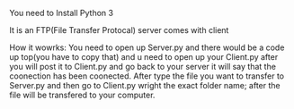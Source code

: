You need to Install Python 3



It is an FTP(File Transfer Protocal) server comes with client


How it wowrks:
  You need to open up Server.py and there would be a code up top(you have to copy that) and u need to open up your Client.py after you will post it to Client.py and go back to your server it will say that the coonection has been coonected. After type the file you want to transfer to Server.py and then go to Client.py wright the exact folder name; after the file will be transfered to your computer.
  

